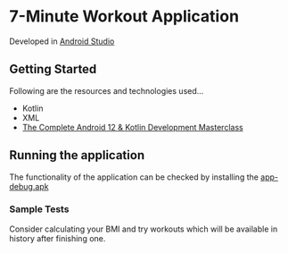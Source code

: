 # 7-Minute Workout Application

Developed in
[Android Studio](https://developer.android.com/studio?gclid=Cj0KCQiA5NSdBhDfARIsALzs2EAEmZkw0g3sKYDluzvdT9PbFa76Xo6o6KGWgfLUFbp1l1gERgiVuJUaAg8AEALw_wcB&gclsrc=aw.ds)

## Getting Started

Following are the resources and technologies used...
 
- Kotlin
- XML
- [The Complete Android 12 & Kotlin Development Masterclass](https://www.udemy.com/course/android-kotlin-developer/)


## Running the application

The functionality of the application can be checked by installing the [app-debug.apk](https://github.com/rahulb813/seven-minute-workout/blob/main/app-debug.apk)

### Sample Tests

Consider calculating your BMI and try workouts which will be available in history after finishing one.
